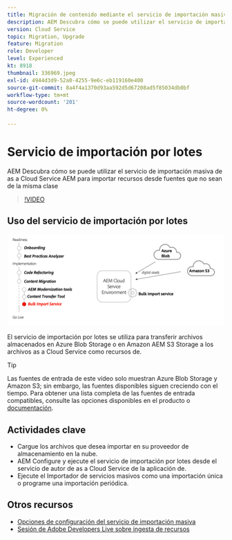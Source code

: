```yaml
---
title: Migración de contenido mediante el servicio de importación masiva
description: AEM Descubra cómo se puede utilizar el servicio de importación masiva de as a Cloud Service AEM para importar recursos desde fuentes que no sean de la misma clase
version: Cloud Service
topic: Migration, Upgrade
feature: Migration
role: Developer
level: Experienced
kt: 8918
thumbnail: 336969.jpeg
exl-id: 4944d3d9-52a0-4255-9e6c-eb119160e400
source-git-commit: 8a4f4a1370d93aa592d5d67208ad5f85034db0bf
workflow-type: tm+mt
source-wordcount: '201'
ht-degree: 0%

---
```


# Servicio de importación por lotes

AEM Descubra cómo se puede utilizar el servicio de importación masiva de as a Cloud Service AEM para importar recursos desde fuentes que no sean de la misma clase



>[!VIDEO](https://video.tv.adobe.com/v/336969?quality=12&learn=on)

## Uso del servicio de importación por lotes

![Ciclo de vida del servicio de importación masiva](../assets/bulk-import-service.png)

El servicio de importación por lotes se utiliza para transferir archivos almacenados en Azure Blob Storage o en Amazon AEM S3 Storage a los archivos as a Cloud Service como recursos de.

>[!TIP]
>
> Las fuentes de entrada de este vídeo solo muestran Azure Blob Storage y Amazon S3; sin embargo, las fuentes disponibles siguen creciendo con el tiempo. Para obtener una lista completa de las fuentes de entrada compatibles, consulte las opciones disponibles en el producto o [documentación](https://experienceleague.adobe.com/docs/experience-manager-cloud-service/content/assets/manage/add-assets.html#bulk-upload).

## Actividades clave

+ Cargue los archivos que desea importar en su proveedor de almacenamiento en la nube.
+ AEM Configure y ejecute el servicio de importación por lotes desde el servicio de autor de as a Cloud Service de la aplicación de.
+ Ejecute el Importador de servicios masivos como una importación única o programe una importación periódica.

## Otros recursos

+ [Opciones de configuración del servicio de importación masiva](https://experienceleague.adobe.com/docs/experience-manager-cloud-service/content/assets/manage/add-assets.html#configure-bulk-ingestor-tool)
+ [Sesión de Adobe Developers Live sobre ingesta de recursos](https://experienceleague.adobe.com/docs/adobe-developers-live-events/events/2021/feb2021/asset-bulk-ingestion.html)

